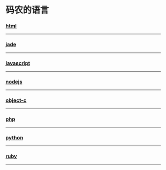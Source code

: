 码农的语言
=========

### [html](html/index)

---

### [jade](jade/index)

---

### [javascript](javascript/index)

---

### [nodejs](nodejs/index)

---

### [object-c](object-c/index)

---

### [php](php/index)

---

### [python](python/index)

---

### [ruby](ruby/index)

---
